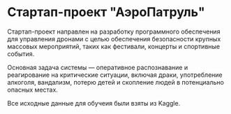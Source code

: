 # Стартап-проект "АэроПатруль" 

Стартап-проект направлен на разработку программного обеспечения для управления дронами с целью обеспечения безопасности крупных массовых мероприятий, таких как фестивали, концерты и спортивные события. 

Основная задача системы — оперативное распознавание и реагирование на критические ситуации, включая драки, употребление алкоголя, вандализм, потерю детей и скопление людей в потенциально опасных местах.

Все исходные данные для обучеия были взяты из Kaggle.
